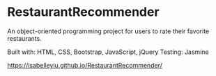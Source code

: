 # RestaurantRecommender

An object-oriented programming project for users to rate their favorite restaurants.

Built with: HTML, CSS, Bootstrap, JavaScript, jQuery
Testing: Jasmine

https://isabelleyiu.github.io/RestaurantRecommender/
